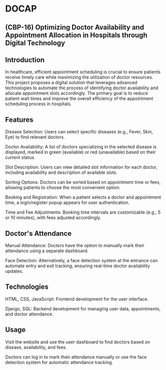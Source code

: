 # DOCAP
## (CBP-16) Optimizing Doctor Availability and Appointment Allocation in Hospitals through Digital Technology

## Introduction

In healthcare, efficient appointment scheduling is crucial to ensure patients receive timely care while maximizing the utilization of doctor resources. This project proposes a digital solution that leverages advanced technologies to automate the process of identifying doctor availability and allocate appointment slots accordingly. The primary goal is to reduce patient wait times and improve the overall efficiency of the appointment scheduling process in hospitals.

## Features

Disease Selection: Users can select specific diseases (e.g., Fever, Skin, Eye) to find relevant doctors.

Doctor Availability: A list of doctors specializing in the selected disease is displayed, marked in green (available) or red (unavailable) based on their current status.

Slot Description: Users can view detailed slot information for each doctor, including availability and description of available slots.

Sorting Options: Doctors can be sorted based on appointment time or fees, allowing patients to choose the most convenient option.

Booking and Registration: When a patient selects a doctor and appointment time, a login/register popup appears for user authentication.

Time and Fee Adjustments: Booking time intervals are customizable (e.g., 5 or 10 minutes), with fees adjusted accordingly.

## Doctor's Attendance

Manual Attendance: Doctors have the option to manually mark their attendance using a separate dashboard.

Face Detection: Alternatively, a face detection system at the entrance can automate entry and exit tracking, ensuring real-time doctor availability updates.

## Technologies

HTML, CSS, JavaScript: Frontend development for the user interface.

Django, SQL: Backend development for managing user data, appointments, and doctor attendance.

## Usage
Visit the website and use the user dashboard to find doctors based on disease, availability, and fees.

Doctors can log in to mark their attendance manually or use the face detection system for automatic attendance tracking.
